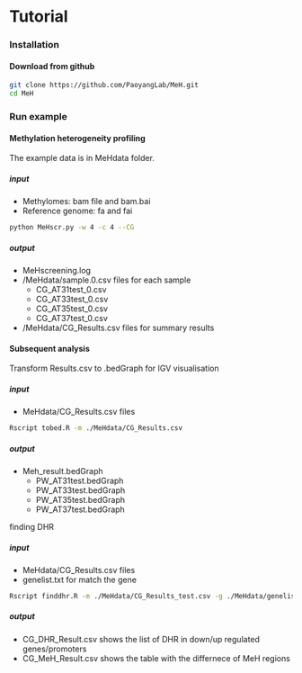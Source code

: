 # Tutorial

### Installation

#### Download from github

```sh
git clone https://github.com/PaoyangLab/MeH.git
cd MeH
```



### Run example

#### Methylation heterogeneity profiling

The example data is in MeHdata folder.

##### input

* Methylomes: bam file and bam.bai
* Reference genome: fa and fai

```sh
python MeHscr.py -w 4 -c 4 --CG
```

##### output

* MeHscreening.log 
* /MeHdata/sample.0.csv files for each sample
  * CG_AT31test_0.csv
  * CG_AT33test_0.csv
  * CG_AT35test_0.csv
  * CG_AT37test_0.csv
* /MeHdata/CG_Results.csv files for summary results



#### Subsequent analysis

Transform Results.csv to .bedGraph for IGV visualisation

##### input

* MeHdata/CG_Results.csv files

```sh
Rscript tobed.R -m ./MeHdata/CG_Results.csv 
```

##### output

* Meh_result.bedGraph
  * PW_AT31test.bedGraph
  * PW_AT33test.bedGraph
  * PW_AT35test.bedGraph
  * PW_AT37test.bedGraph



finding DHR

##### input

* MeHdata/CG_Results.csv files
* genelist.txt for match the gene

```sh
Rscript finddhr.R -m ./MeHdata/CG_Results_test.csv -g ./MeHdata/genelist.txt -o ./MeHdata/CG -s W,W,D,D -p 1000 
```

##### output

* CG_DHR_Result.csv shows the list of DHR in down/up regulated genes/promoters
* CG_MeH_Result.csv shows the table with the differnece of MeH regions

